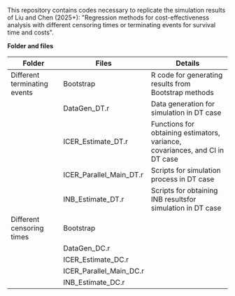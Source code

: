 This repository contains codes necessary to replicate the simulation results of Liu and Chen (2025+): "Regression methods for cost-effectiveness analysis with different censoring times or terminating events for survival time and costs".

**Folder and files**

| Folder | Files | Details |
| --- | --- | --- |
| Different terminating events | Bootstrap | R code for generating results from Bootstrap methods |
|  | DataGen_DT.r | Data generation for simulation in DT case |
|  | ICER_Estimate_DT.r | Functions for obtaining estimators, variance, covariances, and CI in DT case |
|  | ICER_Parallel_Main_DT.r | Scripts for simulation process in DT case |
|  | INB_Estimate_DT.r | Scripts for obtaining INB resultsfor simulation in DT case |
| Different censoring times | Bootstrap |
|  | DataGen_DC.r |
|  | ICER_Estimate_DC.r |
|  | ICER_Parallel_Main_DC.r |
|  | INB_Estimate_DC.r |
